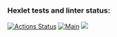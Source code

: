 ### Hexlet tests and linter status:
[![Actions Status](https://github.com/hhlwt/frontend-project-lvl3/workflows/hexlet-check/badge.svg)](https://github.com/hhlwt/frontend-project-lvl3/actions)
[![Main](https://github.com/hhlwt/frontend-project-lvl3/actions/workflows/main.yml/badge.svg)](https://github.com/hhlwt/frontend-project-lvl3/actions)
<a href="https://codeclimate.com/github/hhlwt/frontend-project-lvl3/maintainability"><img src="https://api.codeclimate.com/v1/badges/e12cab0e8f71d2990a70/maintainability" /></a>